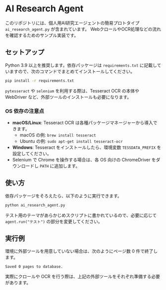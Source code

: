 # AI Research Agent

このリポジトリには、個人用AI研究エージェントの簡易プロトタイプ `ai_research_agent.py` が含まれています。
WebクロールやOCR処理などの流れを確認するためのサンプル実装です。

## セットアップ

Python 3.9 以上を推奨します。依存パッケージは `requirements.txt` に記載していますので、次のコマンドでまとめてインストールしてください。

```bash
pip install -r requirements.txt
```

`pytesseract` や `selenium` を利用する際は、Tesseract OCR の本体や WebDriver など、外部ツールのインストールも必要になります。

### OS 依存の注意点
- **macOS/Linux**: Tesseract OCR は各種パッケージマネージャーから導入できます。
  - macOS の例: `brew install tesseract`
  - Ubuntu の例: `sudo apt-get install tesseract-ocr`
- **Windows**: Tesseract をインストールしたら、環境変数 `TESSDATA_PREFIX` を設定してください。
- Selenium で Chrome を操作する場合は、各 OS 向けの ChromeDriver をダウンロードし `PATH` に追加します。

## 使い方

依存パッケージをそろえたら、以下のように実行できます。

```bash
python ai_research_agent.py
```

テスト用のテーマがあらかじめスクリプトに書かれているので、必要に応じて `agent.run("テスト")` の部分を変更してください。

## 実行例

環境に外部ツールを用意していない場合は、次のようにページ数 0 件で終了します。

```
Saved 0 pages to database.
```

実際にクロールや OCR を行う際は、上記の外部ツールをそれぞれ準備する必要があります。
